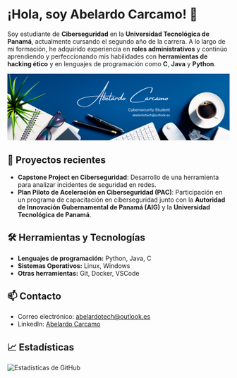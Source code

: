 # ¡Hola, soy Abelardo Carcamo! 👋

Soy estudiante de **Ciberseguridad** en la **Universidad Tecnológica de Panamá**, actualmente cursando el segundo año de la carrera. A lo largo de mi formación, he adquirido experiencia en **roles administrativos** y continúo aprendiendo y perfeccionando mis habilidades con **herramientas de hacking ético** y en lenguajes de programación como **C**, **Java** y **Python**.

![Header](https://github.com/AbelardoCarcamo/AbelardoCarcamo/blob/main/LINKEDIN%20HEADER.png)

## 🚀 Proyectos recientes

- **Capstone Project en Ciberseguridad**: Desarrollo de una herramienta para analizar incidentes de seguridad en redes.
- **Plan Piloto de Aceleración en Ciberseguridad (PAC)**: Participación en un programa de capacitación en ciberseguridad junto con la **Autoridad de Innovación Gubernamental de Panamá (AIG)** y la **Universidad Tecnológica de Panamá**.

## 🛠️ Herramientas y Tecnologías

- **Lenguajes de programación:** Python, Java, C
- **Sistemas Operativos:** Linux, Windows
- **Otras herramientas:** Git, Docker, VSCode

## 📫 Contacto

- Correo electrónico: [abelardotech@outlook.es](mailto:abelardotech@outlook.es)
- LinkedIn: [Abelardo Carcamo](https://www.linkedin.com/in/abelardocb/)

## 📈 Estadísticas

![Estadísticas de GitHub](https://github-readme-stats.vercel.app/api?username=AbelardoCarcamo&show_icons=true&hide_title=true&count_private=true&hide=prs)
